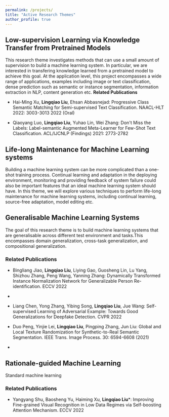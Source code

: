 ```yaml
---
permalink: /projects/
title: "Active Research Themes"
author_profile: true
---
```


## Low-supervision Learning via Knowledge Transfer from Pretrained Models
This research theme investigates methods that can use a small amount of supervision to build a machine learning system. In particular, we are interested in transfering knowledge learned from a pretrained model to achieve this goal. At the application level, this project encompasses a wide range of applications, examples including image or text classification, dense prediction such as semantic or instance segmentation, information extraction in NLP, content generation etc.
**Related Publications**
- Hai-Ming Xu, **Lingqiao Liu**, Ehsan Abbasnejad: Progressive Class Semantic Matching for Semi-supervised Text Classification. NAACL-HLT 2022: 3003-3013 2022 (Oral) 

- Qiaoyang Luo,  **Lingqiao Liu**, Yuhao Lin, Wei Zhang: Don't Miss the Labels: Label-semantic Augmented Meta-Learner for Few-Shot Text Classification. ACL/IJCNLP (Findings) 2021: 2773-2782


## Life-long Maintenance for Machine Learning systems 
Building a machine learning system can be more complicated than a one-shot training process. Continual learning and adaptation in the deploying environment, monitoring and providing feedback of system failure could also be important features that an ideal machine learning system should have. In this theme, we will explore various techniques to perform life-long maintenance for machine learning systems, including continual learning, source-free adaptation, model editing etc.

## Generalisable Machine Learning Systems
The goal of this research theme is to build machine learning systems that are generalisable across different test environment and tasks.This encompasses domain generalization, cross-task generalization, and compositional generalization.

### Related Publications

- Bingliang Jiao, **Lingqiao Liu**, Liying Gao, Guosheng Lin, Lu Yang, Shizhou Zhang, Peng Wang, Yanning Zhang: Dynamically Transformed Instance Normalization Network for Generalizable Person Re-identification. ECCV 2022 
- 
- Liang Chen, Yong Zhang, Yibing Song, **Lingqiao Liu**, Jue Wang: Self-supervised Learning of Adversarial Example: Towards Good Generalizations for Deepfake Detection. CVPR 2022 

- Duo Peng, Yinjie Lei,  **Lingqiao Liu**, Pingping Zhang, Jun Liu: Global and Local Texture Randomization for Synthetic-to-Real Semantic Segmentation. IEEE Trans. Image Process. 30: 6594-6608 (2021)
- 
## Rationale-guided Machine Learning
Standard machine learning 

### Related Publications

- Yangyang Shu, Baosheng Yu, Haiming Xu, **Lingqiao Liu***: Improving Fine-grained Visual Recognition in Low Data Regimes via Self-boosting Attention Mechanism. ECCV 2022 
